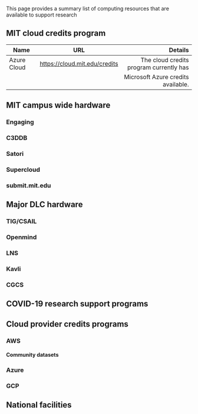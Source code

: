 This page provides a summary list of computing resources that are available to support research

## MIT cloud credits program

| Name          | URL           | Details     |
| ------------- |:-------------:| ------------:|
| Azure Cloud   | https://cloud.mit.edu/credits | The cloud credits program currently has |
|               |                               | Microsoft Azure credits available.  |


## MIT campus wide hardware

### Engaging
### C3DDB
### Satori
### Supercloud
### submit.mit.edu

## Major DLC hardware

### TIG/CSAIL
### Openmind
### LNS
### Kavli
### CGCS

## COVID-19 research support programs

## Cloud provider credits programs

### AWS
#### Community datasets

### Azure

### GCP

## National facilities

## 
